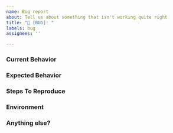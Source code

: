 ```yaml
---
name: Bug report
about: Tell us about something that isn't working quite right
title: "🐛 [BUG]: "
labels: bug
assignees: ''

---
```


<!--
Note: Please search to see if an issue already exists for the bug you encountered.
-->

### Current Behavior
<!-- A concise description of what you're experiencing. -->

### Expected Behavior
<!-- A concise description of what you expected to happen. -->

### Steps To Reproduce
<!--
Example: steps to reproduce the behavior:
1. In this example...
2. Interacting with this element...
3. Try '...'
4. See error...
-->

### Environment
<!--
Example:
- OS: macOS [distro] x.y.z
- Browser: [Browser_Name] x.y.z

Or:
- OS: macOS [distro] x.y.z
- Node: x.y.z
- IDE: [IDE_Name] x.y.z
-->

### Anything else?
<!--
Links? References? Anything that will give us more context about the issue that you are encountering!
-->
